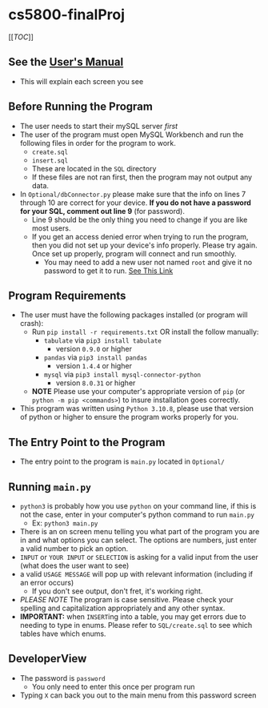 # cs5800-finalProj
[[_TOC_]]

## See the [User's Manual](./Optional/userManual.md)
*   This will explain each screen you see

## Before Running the Program
*   The user needs to start their mySQL server *first*
*   The user of the program must open MySQL Workbench and run the following files in order for the program to work.
    *   `create.sql`
    *   `insert.sql`
    *   These are located in the `SQL` directory
    *   If these files are not ran first, then the program may not output any data.
*   In `Optional/dbConnector.py` please make sure that the info on lines 7 through 10 are correct for your device. **If you do not have a password for your SQL, comment out line 9** (for password). 
    *   Line 9 should be the only thing you need to change if you are like most users.
    *   If you get an access denied error when trying to run the program, then you did not set up your device's info properly. Please try again. Once set up properly, program will connect and run smoothly.
        *   You may need to add a new user not named `root` and give it no password to get it to run. [See This Link](https://stackoverflow.com/a/53981513)

## Program Requirements
* The user must have the following packages installed (or program will crash):
    *   Run `pip install -r requirements.txt` OR install the follow manually:
        *   `tabulate` via `pip3 install tabulate` 
            *   version `0.9.0` or higher
        *   `pandas` via `pip3 install pandas` 
            *   version `1.4.4` or higher
        *   `mysql` via `pip3 install mysql-connector-python` 
            *   version `8.0.31` or higher
    *   **NOTE** Please use your computer's appropriate version of `pip` (or `python -m pip <commands>`) to insure installation goes correctly.
*   This program was written using `Python 3.10.8`, please use that version of python or higher to ensure the program works properly for you.

## The Entry Point to the Program
*   The entry point to the program is `main.py` located in `Optional/`

## Running `main.py`
*   `python3` is probably how you use `python` on your command line, if this is not the case, enter in your computer's python command to run `main.py`
    *   Ex: `python3 main.py`
*   There is an on screen menu telling you what part of the program you are in and what options you can select. The options are numbers, just enter a valid number to pick an option.
*   `INPUT` or `YOUR INPUT` or `SELECTION` is asking for a valid input from the user (what does the user want to see)
*   a valid `USAGE MESSAGE` will pop up with relevant information (including if an error occurs)
    *   If you don't see output, don't fret, it's working right.
*   *PLEASE NOTE* The program is case sensitive. Please check your spelling and capitalization appropriately and any other syntax.
*   **IMPORTANT:** when `INSERT`ing into a table, you may get errors due to needing to type in enums. Please refer to `SQL/create.sql` to see which tables have which enums.

## DeveloperView
*   The password is `password`
    *   You only need to enter this once per program run
*   Typing `X` can back you out to the main menu from this password screen